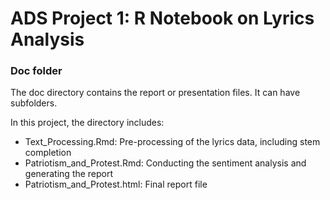 # ADS Project 1:  R Notebook on Lyrics Analysis

### Doc folder

The doc directory contains the report or presentation files. It can have subfolders.  

In this project, the directory includes:
+ Text_Processing.Rmd: Pre-processing of the lyrics data, including stem completion
+ Patriotism_and_Protest.Rmd: Conducting the sentiment analysis and generating the report
+ Patriotism_and_Protest.html: Final report file